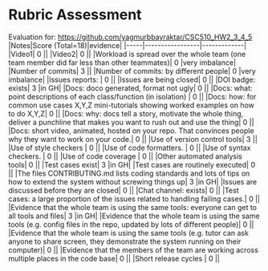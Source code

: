 # Rubric Assessment
Evaluation for: https://github.com/yagmurbbayraktar/CSC510_HW2_3_4_5
|Notes|Score (Total=18)|evidence|
|-----|-----------------|-------------|
|Video1| 0 ||
|Video2| 0 ||
|Workload is spread over the whole team (one team member did far less than other teammates)|  0 |very imbalance|
|Number of commits|  3 ||
|Number of commits: by different people|  0  |very imbalance|
|Issues reports: |  0  ||
|Issues are being closed| 0  ||
|DOI badge: exists|  3 |in GH|
|Docs: doco generated, format not ugly| 0 ||
|Docs: what: point descriptions of each class/function (in isolation) | 0 ||
|Docs: how: for common use cases X,Y,Z mini-tutorials showing worked examples on how to do X,Y,Z|  0 ||
|Docs: why: docs tell a story, motivate the whole thing, deliver a punchline that makes you want to rush out and use the thing| 0  ||
|Docs: short video, animated, hosted on your repo. That convinces people why they want to work on your code.| 0  ||
|Use of version control tools|  3  ||
|Use of style checkers | 0   ||
|Use of code formatters. |  0  ||
|Use of syntax checkers. |  0  ||
|Use of code coverage |  0 ||
|Other automated analysis tools| 0 ||
|Test cases exist|  3 |in GH|
|Test cases are routinely executed|  0 ||
|The files CONTRIBUTING.md lists coding standards and lots of tips on how to extend the system without screwing things up|  3  |in GH|
|Issues are discussed before they are closed| 0  ||
|Chat channel: exists| 0   ||
|Test cases: a large proportion of the issues related to handling failing cases.|  0 ||
|Evidence that the whole team is using the same tools: everyone can get to all tools and files| 3  |in GH|
|Evidence that the whole team is using the same tools (e.g. config files in the repo, updated by lots of different people)|  0 ||
|Evidence that the whole team is using the same tools (e.g. tutor can ask anyone to share screen, they demonstrate the system running on their computer)| 0  ||
|Evidence that the members of the team are working across multiple places in the code base| 0 ||
|Short release cycles |  0 ||

